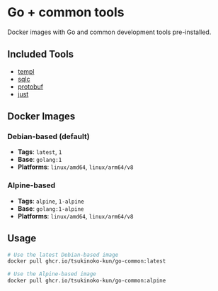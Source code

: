 # Go + common tools

Docker images with Go and common development tools pre-installed.

## Included Tools

- [templ](https://templ.guide)
- [sqlc](https://sqlc.dev)
- [protobuf](https://protobuf.dev)
- [just](https://just.systems)

## Docker Images

### Debian-based (default)
- **Tags**: `latest`, `1`
- **Base**: `golang:1`
- **Platforms**: `linux/amd64`, `linux/arm64/v8`

### Alpine-based
- **Tags**: `alpine`, `1-alpine`
- **Base**: `golang:1-alpine`
- **Platforms**: `linux/amd64`, `linux/arm64/v8`

## Usage

```bash
# Use the latest Debian-based image
docker pull ghcr.io/tsukinoko-kun/go-common:latest

# Use the Alpine-based image
docker pull ghcr.io/tsukinoko-kun/go-common:alpine
```
